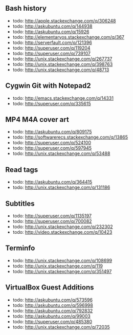 Bash history
-----------------------------------------------
- todo: http://apple.stackexchange.com/q/306248
- todo: http://askubuntu.com/q/144938
- todo: http://askubuntu.com/q/15926
- todo: http://elementaryos.stackexchange.com/q/367
- todo: http://serverfault.com/q/121396
- todo: http://superuser.com/q/119204
- todo: http://superuser.com/q/739107
- todo: http://unix.stackexchange.com/q/267737
- todo: http://unix.stackexchange.com/q/398763
- todo: http://unix.stackexchange.com/q/48713

Cygwin Git with Notepad2
----------------------------------------------
- todo: http://emacs.stackexchange.com/q/14331
- todo: http://superuser.com/q/335615

MP4 M4A cover art
-------------------------------------
- todo: http://askubuntu.com/q/809175
- todo: http://softwarerecs.stackexchange.com/q/13865
- todo: http://superuser.com/q/524100
- todo: http://superuser.com/q/597945
- todo: http://unix.stackexchange.com/q/53488

Read tags
-----------------------------------------------
- todo: http://askubuntu.com/q/364415
- todo: http://unix.stackexchange.com/q/131186

Subtitles
--------------------------------------
- todo: http://superuser.com/q/1135197
- todo: http://superuser.com/q/700082
- todo: http://unix.stackexchange.com/q/232302
- todo: http://video.stackexchange.com/q/10423

Terminfo
----------------------------------------------
- todo: http://unix.stackexchange.com/q/108699
- todo: http://unix.stackexchange.com/q/119
- todo: http://unix.stackexchange.com/q/351497

VirtualBox Guest Additions
-------------------------------------
- todo: http://askubuntu.com/q/573596
- todo: http://askubuntu.com/q/596998
- todo: http://askubuntu.com/q/792832
- todo: http://askubuntu.com/q/99003
- todo: http://superuser.com/q/485380
- todo: http://unix.stackexchange.com/q/72035
